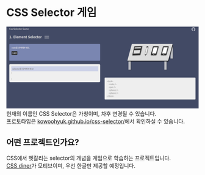 # CSS Selector 게임
![CSS Selector Main](./images/main.png)  
현재의 이름인 CSS Selector은 가칭이며, 차후 변경될 수 있습니다.  
프로토타입은 [kowoohyuk.github.io/css-selector/](https://kowoohyuk.github.io/css-selector/)에서 확인하실 수 있습니다.  

## 어떤 프로젝트인가요?

CSS에서 헷갈리는 selector의 개념을 게임으로 학습하는 프로젝트입니다.  
[CSS diner](https://flukeout.github.io/)가 모티브이며, 우선 한글만 제공할 예정입니다.
